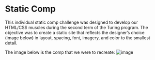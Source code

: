# Static Comp
This individual static comp challenge was designed to develop our HTML/CSS muscles during the second term of the Turing program. The objective was to create a static site that reflects the designer’s choice (image below) in layout, spacing, font, imagery, and color to the smallest detail.


The image below is the comp that we were to recreate:
![image](https://user-images.githubusercontent.com/110144802/204416896-c4ff127d-7b31-4297-a8a5-3f4c6d713c38.png)
